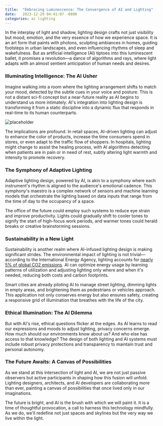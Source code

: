 ```yaml
---
title:  "Embracing Luminescence: The Convergence of AI and Lighting"
date:   2023-12-29 04:41:07 -0800
categories: ai lighting
---
```

In the interplay of light and shadow, lighting design crafts not just visibility but mood, emotion, and the very essence of how we experience space. It is an art form that paints with photons, sculpting ambiances in homes, guiding footsteps in urban landscapes, and even influencing rhythms of sleep and wakefulness. But as artificial intelligence (AI) tiptoes into this luminescent ballet, it promises a revolution—a dance of algorithms and rays, where light adapts with an almost sentient anticipation of human needs and desires.

### Illuminating Intelligence: The AI Usher

Imagine walking into a room where the lighting arrangement shifts to match your mood, detected by the subtle cues in your voice and posture. This is not a distant sci-fi concept but a near-future reality as AI begins to understand us more intimately. AI's integration into lighting design is transforming it from a static discipline into a dynamic flux that responds in real-time to its human counterparts.

![placeholder](https://offloadmedia.feverup.com/secretsanfrancisco.com/wp-content/uploads/2021/08/19053920/6665_21_teamLab_Gallery_6_1200x675-1024x576.jpg "Large example image")


The implications are profound. In retail spaces, AI-driven lighting can adjust to enhance the color of products, increase the time consumers spend in stores, or even adapt to the traffic flow of shoppers. In hospitals, lighting might change to assist the healing process, with AI algorithms detecting when patients are in pain or in need of rest, subtly altering light warmth and intensity to promote recovery.

### The Symphony of Adaptive Lighting

Adaptive lighting design, powered by AI, is akin to a symphony where each instrument's rhythm is aligned to the audience's emotional cadence. This symphony's maestro is a complex network of sensors and machine learning models that orchestrate the lighting based on data inputs that range from the time of day to the occupancy of a space.

The office of the future could employ such systems to reduce eye strain and improve productivity. Lights could gradually shift to cooler tones to signify the start of high-focus work periods, and warmer tones could herald breaks or creative brainstorming sessions.

### Sustainability in a New Light

Sustainability is another realm where AI-infused lighting design is making significant strides. The environmental impact of lighting is not trivial—according to the International Energy Agency, lighting accounts for [nearly 5% of global CO2 emissions](https://www.iea.org/energy-system/buildings/lighting). AI can optimize energy usage by learning patterns of utilization and adjusting lighting only where and when it's needed, reducing both costs and carbon footprints.

Smart cities are already piloting AI to manage street lighting, dimming lights in empty areas, and brightening them as pedestrians or vehicles approach. This application not only conserves energy but also ensures safety, creating a responsive grid of illumination that breathes with the life of the city.

### Ethical Illumination: The AI Dilemma

But with AI's rise, ethical questions flicker at the edges. As AI learns to read our expressions and moods to adjust lighting, privacy concerns emerge. How much should our environments know about us? And who else has access to that knowledge? The design of both lighting and AI systems must include robust privacy protections and transparency to maintain trust and personal autonomy.

### The Future Awaits: A Canvas of Possibilities

As we stand at this intersection of light and AI, we are not just passive observers but active participants in shaping how this fusion will unfold. Lighting designers, architects, and AI developers are collaborating more than ever, painting a canvas of possibilities that once lived only in our imaginations.

The future is bright, and AI is the brush with which we will paint it. It is a time of thoughtful provocation, a call to harness this technology mindfully. As we do, we'll redefine not just spaces and skylines but the very way we live within the light.